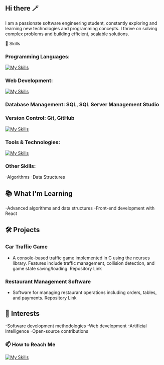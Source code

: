 ## Hi there 🪄 

I am a passionate software engineering student, constantly exploring and learning new technologies and programming concepts. I thrive on solving complex problems and building efficient, scalable solutions.

🔧 Skills
### Programming Languages:
[![My Skills](https://skillicons.dev/icons?i=c,cpp,cs,java,py,js)](https://skillicons.dev)

### Web Development:
[![My Skills](https://skillicons.dev/icons?i=html,css,react,tailwind)](https://skillicons.dev)

### Database Management: SQL, SQL Server Management Studio

### Version Control: Git, GitHub
[![My Skills](https://skillicons.dev/icons?i=git,github)](https://skillicons.dev)

### Tools & Technologies:
[![My Skills](https://skillicons.dev/icons?i=visualstudio,vscode,eclipse,idea,nodejs)](https://skillicons.dev)

### Other Skills:
-Algorithms
-Data Structures

## 📚 What I'm Learning
-Advanced algorithms and data structures
-Front-end development with React

## 🛠️ Projects

### Car Traffic Game

- A console-based traffic game implemented in C using the ncurses library.
Features include traffic management, collision detection, and game state saving/loading.
Repository Link

### Restaurant Management Software

- Software for managing restaurant operations including orders, tables, and payments.
Repository Link

## 🌱 Interests
-Software development methodologies
-Web development
-Artificial Intelligence
-Open-source contributions

### 📫 How to Reach Me

[![My Skills](https://skillicons.dev/icons?i=git,github)](https://www.linkedin.com/in/aysebozkurt47/)
